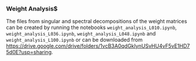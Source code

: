 ### Weight Analysis$

The files from singular and spectral decompositions of the weight matrices can be created by running the notebooks `weight_analysis_L010.ipynb`, `weight_analysis_L036.ipynb`, `weight_analysis_L048.ipynb` and `weight_analysis_L100.ipynb` or can be downloaded from <https://drive.google.com/drive/folders/1vcB3A0qdGkIynUSvHU4vF5vE1HD75d0E?usp=sharing>.




